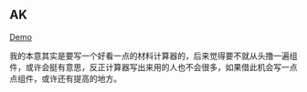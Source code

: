 ## AK
[Demo](./build/index.html)

我的本意其实是要写一个好看一点的材料计算器的，后来觉得要不就从头撸一遍组件，或许会挺有意思，反正计算器写出来用的人也不会很多，如果借此机会写一点点组件，或许还有提高的地方。

